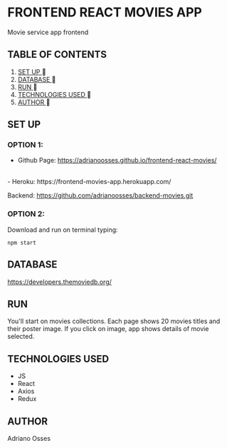 # FRONTEND REACT MOVIES APP
Movie service app frontend
## TABLE OF CONTENTS
1. [ SET UP ](#inst) :rocket:
2. [ DATABASE ](#be) :rocket:
3. [ RUN ](#run) :rocket:
4. [ TECHNOLOGIES USED ](#tech) :rocket:
5. [ AUTHOR ](#author) :rocket:

<a name="inst"></a>
## SET UP
### OPTION 1:
- Github Page: https://adrianoosses.github.io/frontend-react-movies/
<br>
- Heroku: https://frontend-movies-app.herokuapp.com/

Backend: https://github.com/adrianoosses/backend-movies.git
### OPTION 2:
Download and run on terminal typing:
```
npm start
```


<a name="be"></a>
## DATABASE
https://developers.themoviedb.org/

<a name="run"></a>
## RUN
You'll start on movies collections. Each page shows 20 movies titles and their poster image. 
If you click on image, app shows details of movie selected.
<a name="tech"></a>
## TECHNOLOGIES USED
- JS
- React
- Axios
- Redux

<a name="author"></a>
## AUTHOR
Adriano Osses